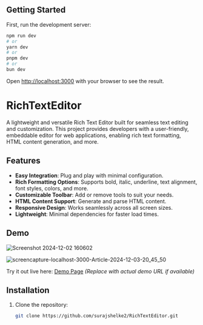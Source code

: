 
## Getting Started

First, run the development server:

```bash
npm run dev
# or
yarn dev
# or
pnpm dev
# or
bun dev
```

Open [http://localhost:3000](http://localhost:3000) with your browser to see the result.

# RichTextEditor

A lightweight and versatile Rich Text Editor built for seamless text editing and customization. This project provides developers with a user-friendly, embeddable editor for web applications, enabling rich text formatting, HTML content generation, and more.

## Features

- **Easy Integration**: Plug and play with minimal configuration.
- **Rich Formatting Options**: Supports bold, italic, underline, text alignment, font styles, colors, and more.
- **Customizable Toolbar**: Add or remove tools to suit your needs.
- **HTML Content Support**: Generate and parse HTML content.
- **Responsive Design**: Works seamlessly across all screen sizes.
- **Lightweight**: Minimal dependencies for faster load times.

## Demo
![Screenshot 2024-12-02 160602](https://github.com/user-attachments/assets/c17e530e-f002-459a-beb9-acd445d3180b)

![screencapture-localhost-3000-Article-2024-12-03-20_45_50](https://github.com/user-attachments/assets/39c66aa1-144a-4f7e-b749-08f54759ab8e)


Try it out live here: [Demo Page](https://example.com) *(Replace with actual demo URL if available)*

## Installation

1. Clone the repository:
   ```bash
   git clone https://github.com/surajshelke2/RichTextEditor.git
